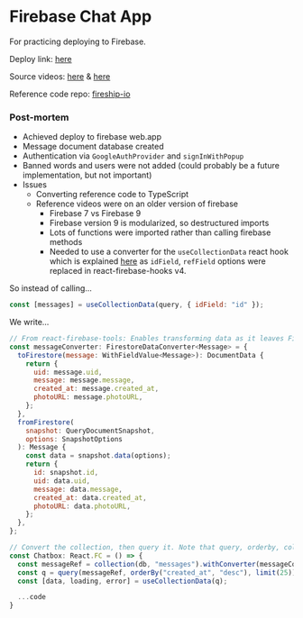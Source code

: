 # Firebase Chat App

For practicing deploying to Firebase.

Deploy link: [here](https://jtn-chat-demo.web.app/)

Source videos: [here](https://www.youtube.com/watch?v=q5J5ho7YUhA) & [here](https://www.youtube.com/watch?v=zQyrwxMPm88&t=148s)

Reference code repo: [fireship-io](https://github.com/fireship-io/react-firebase-chat)

### Post-mortem

- Achieved deploy to firebase web.app
- Message document database created
- Authentication via `GoogleAuthProvider` and `signInWithPopup`
- Banned words and users were not added (could probably be a future implementation, but not important)
- Issues
  - Converting reference code to TypeScript
  - Reference videos were on an older version of firebase
    - Firebase 7 vs Firebase 9
    - Firebase version 9 is modularized, so destructured imports
    - Lots of functions were imported rather than calling firebase methods
    - Needed to use a converter for the <code>useCollectionData</code> react hook which is explained [here](https://github.com/CSFrequency/react-firebase-hooks/blob/master/firestore/README.md#transforming-data) as `idField`, `refField` options were replaced in react-firebase-hooks v4.

So instead of calling...

```js
const [messages] = useCollectionData(query, { idField: "id" });
```

We write...

```js
// From react-firebase-tools: Enables transforming data as it leaves Firestore and also access the underlying id and ref fields of the snapshot.
const messageConverter: FirestoreDataConverter<Message> = {
  toFirestore(message: WithFieldValue<Message>): DocumentData {
    return {
      uid: message.uid,
      message: message.message,
      created_at: message.created_at,
      photoURL: message.photoURL,
    };
  },
  fromFirestore(
    snapshot: QueryDocumentSnapshot,
    options: SnapshotOptions
  ): Message {
    const data = snapshot.data(options);
    return {
      id: snapshot.id,
      uid: data.uid,
      message: data.message,
      created_at: data.created_at,
      photoURL: data.photoURL,
    };
  },
};

// Convert the collection, then query it. Note that query, orderby, collection, etc are all imported functions. So we no longer do const query = messageRef.orderBy('created_at').limit(25) as in the reference code
const Chatbox: React.FC = () => {
  const messageRef = collection(db, "messages").withConverter(messageConverter);
  const q = query(messageRef, orderBy("created_at", "desc"), limit(25));
  const [data, loading, error] = useCollectionData(q);

  ...code
}
```

